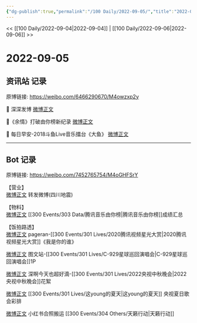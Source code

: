 ```yaml
---
{"dg-publish":true,"permalink":"/100 Daily/2022-09-05/","title":"2022-09-05","created":"2022-12-07T16:41:09.000+08:00","updated":"2023-01-09T17:24:38.893+08:00"}
---
```



<< [[100 Daily/2022-09-04\|2022-09-04]] | [[100 Daily/2022-09-06\|2022-09-06]] >>

# 2022-09-05

## 资讯站 记录

原博链接: https://weibo.com/6466290670/M4owzxp2y

🌟 深深发博 [微博正文](https://weibo.com/detail/4810360021844125)

🌟《余情》打破由你榜新纪录 [微博正文](https://weibo.com/detail/4810414636667128)

🌟 每日早安-2018斗鱼Live音乐擂台《大鱼》 [微博正文](https://weibo.com/detail/4810265025318333)

---
## Bot 记录

原博链接: https://weibo.com/7452765754/M4oGHFSrY

【营业】  
[微博正文](https://m.weibo.cn/1736988591/4810356658801064) 转发微博(四川地震)

【物料】  
[微博正文](https://m.weibo.cn/6733257358/4810376556319988) [[300 Events/303 Data/腾讯音乐由你榜\|腾讯音乐由你榜]]成绩汇总

【饭拍路透】  
[微博正文](https://m.weibo.cn/7633014126/4810447075937467) pageran-[[300 Events/301 Lives/2020腾讯视频星光大赏\|2020腾讯视频星光大赏]]《我是你的谁》

[微博正文](https://m.weibo.cn/6987697229/4810451617841265) 图文站-[[300 Events/301 Lives/C-929星球巡回演唱会\|C-929星球巡回演唱会]]1P

[微博正文](https://m.weibo.cn/3123996041/4810447490909411) 深啊今天也超好滴-[[300 Events/301 Lives/2022央视中秋晚会\|2022央视中秋晚会]]花絮

[微博正文](https://m.weibo.cn/5122158435/4810428196850929) [[300 Events/301 Lives/这young的夏天\|这young的夏天]] 央视夏日歌会彩排

[微博正文](https://m.weibo.cn/7495641082/4810128383804211) 小红书合照搬运 [[300 Events/304 Others/天籁行动\|天籁行动]]
